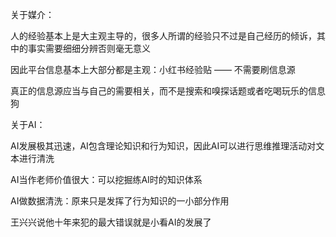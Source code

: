 关于媒介：

人的经验基本上是大主观主导的，很多人所谓的经验只不过是自己经历的倾诉，其中的事实需要细细分辨否则毫无意义

因此平台信息基本上大部分都是主观：小红书经验贴 —— 不需要刷信息源 

真正的信息源应当与自己的需要相关，而不是搜索和嗅探话题或者吃喝玩乐的信息狗





关于AI：

AI发展极其迅速，AI包含理论知识和行为知识，因此AI可以进行思维推理活动对文本进行清洗

AI当作老师价值很大：可以挖掘练AI时的知识体系

AI做数据清洗：原来只是发挥了行为知识的一小部分作用

王兴兴说他十年来犯的最大错误就是小看AI的发展了
